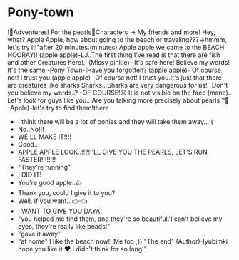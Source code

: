 # Pony-town
!🦄Adventures! For the pearls🦪Characters -> My friends and more! 
Hey, what? Apple Apple, how about going to the beach or traveling???->hmmm, let's try it!"after 20 minutes.(minutes)
Apple apple we came to the BEACH HOORAY!! 
(apple apple)-LJ..The first thing I've read is that there are fish and other Creatures here!..
(Missy pinkie)- It's safe here! Believe my words! It's the same -Pony Town-!Have you forgotten?
(apple apple)- Of course not! I trust you.(apple apple)- Of course not! I trust you.It's just that there are creatures like sharks
Sharks...Sharks are very dangerous for us!
-Don't you believe my words..?
-OF COURSE!😐 
It is not visible on the face (mane)..
Let's look for guys like you.. Are you talking more precisely about pearls ?🦪 
-Apple)-let's try to find them!there 
- I think there will be a lot of ponies and they will take them away...:(
- No..No!!!
- WE'LL MAKE IT!!!!
- Good..
- APPLE APPLE LOOK..!!?!I'LL GIVE YOU THE PEARLS, LET'S RUN FASTER!!!!!!!!
- "They're running"
- I DID IT!
- You're good apple..👍
- Thank you, could I give it to you?
- Well, if you want...👉👈
- I WANT TO GIVE YOU DAYA!
- "you helped me find them, and they're so beautiful.'I can't believe my eyes, they're really like beads!"
- "gave it away"
- "at home"
  I like the beach now!!
  Me too ;))
  "The end"
  (Author)-lyubimki hope you like it ❤
  I didn't think for so long!"
  
